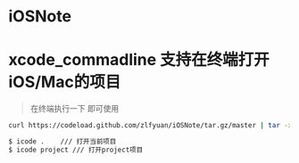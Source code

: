 <!--
 * @Author: zluof
 * @Date: 2020-12-16 16:33:38
 * @LastEditTime: 2020-12-16 17:26:56
 * @LastEditors: zluof
 * @Description: 
 * @FilePath: /undefined/Users/zhongxiaoxi/Desktop/testc/iOSNote/README.md
-->
# iOSNote

# xcode_commadline 支持在终端打开iOS/Mac的项目
> 在终端执行一下 即可使用
```bash
curl https://codeload.github.com/zlfyuan/iOSNote/tar.gz/master | tar -xz -C . --strip=3 iOSNote-master/xcode_commandline/bin/icode && mv icode /usr/local/bin
```
```bash
$ icode .    /// 打开当前项目
$ icode project /// 打开project项目
```